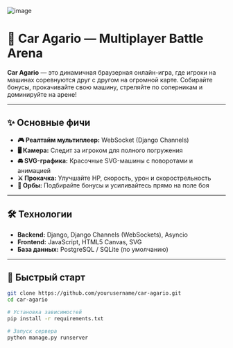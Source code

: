 ![image](https://github.com/user-attachments/assets/97ad30d1-310f-4cde-965c-7da8bfdc5356)

# 🚗 Car Agario — Multiplayer Battle Arena

**Car Agario** — это динамичная браузерная онлайн-игра, где игроки на машинах соревнуются друг с другом на огромной карте. Собирайте бонусы, прокачивайте свою машину, стреляйте по соперникам и доминируйте на арене!

---

## ✨ Основные фичи

- **🎮 Реалтайм мультиплеер:** WebSocket (Django Channels)
- **🖥️ Камера:** Следит за игроком для полного погружения
- **🚘 SVG-графика:** Красочные SVG-машины с поворотами и анимацией
- **⚔️ Прокачка:** Улучшайте HP, скорость, урон и скорострельность
- **💎 Орбы:** Подбирайте бонусы и усиливайтесь прямо на поле боя

---

## 🛠️ Технологии

- **Backend:** Django, Django Channels (WebSockets), Asyncio
- **Frontend:** JavaScript, HTML5 Canvas, SVG
- **База данных:** PostgreSQL / SQLite (по умолчанию)

---

## 🚀 Быстрый старт

```bash
git clone https://github.com/yourusername/car-agario.git
cd car-agario

# Установка зависимостей
pip install -r requirements.txt

# Запуск сервера
python manage.py runserver
